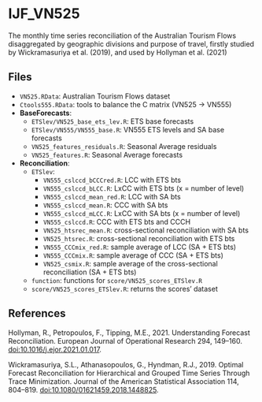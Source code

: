 
<!-- README.md is generated from README.Rmd. Please edit that file -->

# IJF_VN525

<!-- badges: start -->
<!-- badges: end -->
<!-- badges: start -->
<!-- badges: end -->

The monthly time series reconciliation of the Australian Tourism Flows
disaggregated by geographic divisions and purpose of travel, firstly
studied by Wickramasuriya et al. (2019), and used by Hollyman et
al. (2021)

## Files

-   `VN525.RData`: Australian Tourism Flows dataset
-   `Ctools555.RData`: tools to balance the C matrix (VN525 -> VN555)
-   **BaseForecasts**:
    -   `ETSlev/VN525_base_ets_lev.R`: ETS base forecasts
    -   `ETSlev/VN555/VN555_base.R`: VN555 ETS levels and SA base
        forecasts
    -   `VN525_features_residuals.R`: Seasonal Average residuals
    -   `VN525_features.R`: Seasonal Average forecasts
-   **Reconciliation**:
    -   `ETSlev`:
        -   `VN555_cslccd_bCCCred.R`: LCC with ETS bts
        -   `VN555_cslccd_bLCC.R`: LxCC with ETS bts (x = number of
            level)
        -   `VN555_cslccd_mean_red.R`: LCC with SA bts
        -   `VN555_cslccd_mean.R`: CCC with SA bts
        -   `VN555_cslccd_mLCC.R`: LxCC with SA bts (x = number of
            level)
        -   `VN555_cslccd.R`: CCC with ETS bts and CCCH
        -   `VN525_htsrec_mean.R`: cross-sectional reconciliation with
            SA bts
        -   `VN525_htsrec.R`: cross-sectional reconciliation with ETS
            bts
        -   `VN555_CCCmix_red.R`: sample average of LCC (SA + ETS bts)
        -   `VN555_CCCmix.R`: sample average of CCC (SA + ETS bts)
        -   `VN525_csmix.R`: sample average of the cross-sectional
            reconciliation (SA + ETS bts)
    -   `function`: functions for `score/VN525_scores_ETSlev.R`
    -   `score/VN525_scores_ETSlev.R`: returns the scores’ dataset

## References

Hollyman, R., Petropoulos, F., Tipping, M.E., 2021. Understanding
Forecast Reconciliation. European Journal of Operational Research 294,
149–160. <doi:10.1016/j.ejor.2021.01.017>.

Wickramasuriya, S.L., Athanasopoulos, G., Hyndman, R.J., 2019. Optimal
Forecast Reconciliation for Hierarchical and Grouped Time Series Through
Trace Minimization. Journal of the American Statistical Association 114,
804–819. <doi:10.1080/01621459.2018.1448825>.
